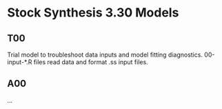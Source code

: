 # Stock Synthesis 3.30 Models

## T00

Trial model to troubleshoot data inputs and model fitting diagnostics. 
00-input-*.R files read data and format .ss input files.

## A00

...

